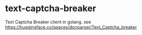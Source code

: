 # text-captcha-breaker
Text Captcha Breaker client in golang. see https://huggingface.co/spaces/docparser/Text_Captcha_breaker

